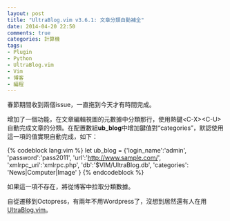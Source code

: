 ```yaml
---
layout: post
title: "UltraBlog.vim v3.6.1: 文章分類自動補全"
date: 2014-04-20 22:50
comments: true
categories: 計算機
tags:
- Plugin
- Python
- UltraBlog.vim
- Vim
- 博客
- 編程
---
```


春節期間收到兩個issue，一直拖到今天才有時間完成。

增加了一個功能，在文章編輯視圖的元數據中分類那行，使用熱鍵\<C-X\>\<C-U\>自動完成文章的分類。在配置數組**ub_blog**中增加鍵值對“categories”，默認使用這一項的值實現自動完成，如下：

{% codeblock lang:vim %}
let ub_blog = {'login_name':'admin',
            \'password':'pass2011',
            \'url':'http://www.sample.com/',
            \'xmlrpc_uri':'xmlrpc.php',
            \'db':'$VIM/UltraBlog.db',
            \'categories': 'News|Computer|Image'
            \}
{% endcodeblock %}

如果這一項不存在，將從博客中拉取分類數據。

自從遷移到Octopress，有兩年不用Wordpress了，沒想到居然還有人在用[UltraBlog.vim](/post/ultrablog-as-an-ultimate-vim-blogging-plugin/)。
